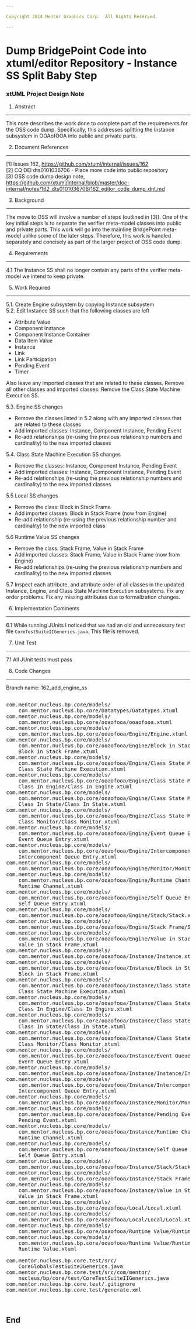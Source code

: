 ```yaml
---

Copyright 2014 Mentor Graphics Corp.  All Rights Reserved.

---
```


# Dump BridgePoint Code into xtuml/editor Repository - Instance SS Split Baby Step
### xtUML Project Design Note


1. Abstract
-----------
This note describes the work done to complete part of the requirements for the
OSS code dump.  Specifically, this addresses splitting the Instance subsystem
in OOAofOOA into public and private parts.

2. Document References
----------------------
[1] Issues 162, https://github.com/xtuml/internal/issues/162  
[2] CQ DEI dts0101036706 - Place more code into public repository  
[3] OSS code dump design note, https://github.com/xtuml/internal/blob/master/doc-internal/notes/162_dts0101036706/162_editor_code_dump_dnt.md  

3. Background
-------------
The move to OSS will involve a number of steps (outlined in [3]).  One of the key
initial steps is to separate the verifier meta-model classes into public and private
parts.  This work will go into the mainline BridgePoint meta-model unlike some of 
the later steps.  Therefore, this work is handled separately and concisely as part
of the larger project of OSS code dump.  

4. Requirements
---------------
4.1  The Instance SS shall no longer contain any parts of the verifier meta-model
  we intend to keep private.
  
5. Work Required
----------------
5.1. Create Engine subsystem by copying Instance subsystem     
5.2. Edit Instance SS such that the following classes are left  
  - Attribute Value
  - Component Instance 
  - Component Instance Container
  - Data Item Value
  - Instance
  - Link
  - Link Participation
  - Pending Event
  - Timer
  
Also leave any imported classes that are related to these classes.  Remove all
other classes and imported classes.  Remove the Class State Machine Execution SS.  
  
5.3. Engine SS changes  
  - Remove the classes listed in 5.2 along with any imported classes that are related to these classes
  - Add imported classes: Instance, Component Instance, Pending Event
  - Re-add relationships (re-using the previous relationship numbers and cardinality) to the new imported classes

5.4. Class State Machine Execution SS changes  
  - Remove the classes: Instance, Component Instance, Pending Event
  - Add imported classes: Instance, Component Instance, Pending Event
  - Re-add relationships (re-using the previous relationship numbers and cardinality) to the new imported classes

5.5  Local SS changes  
  - Remove the class: Block in Stack Frame
  - Add imported classes: Block in Stack Frame (now from Engine)
  - Re-add relationship (re-using the previous relationship number and cardinality) to the new imported class

5.6  Runtime Value SS changes  
  - Remove the class: Stack Frame, Value in Stack Frame
  - Add imported classes: Stack Frame, Value in Stack Frame (now from Engine)
  - Re-add relationships (re-using the previous relationship numbers and cardinality) to the new imported classes

5.7 Inspect each attribute, and attribute order of all classes in the updated Instance, 
  Engine, and Class State Machine Execution subsystems.  Fix any order problems.  Fix any
  missing attributes due to formalization changes.  
  
6. Implementation Comments
--------------------------
6.1  While running JUnits I noticed that we had an old and unnecessary test 
  file ```CoreTestSuiteIIGenerics.java```.  This file is removed.
  
7. Unit Test
------------
7.1  All JUnit tests must pass

8. Code Changes
---------------
Branch name: 162_add_engine_ss

<pre>

com.mentor.nucleus.bp.core/models/
    com.mentor.nucleus.bp.core/Datatypes/Datatypes.xtuml
com.mentor.nucleus.bp.core/models/
    com.mentor.nucleus.bp.core/ooaofooa/ooaofooa.xtuml
com.mentor.nucleus.bp.core/models/
    com.mentor.nucleus.bp.core/ooaofooa/Engine/Engine.xtuml
com.mentor.nucleus.bp.core/models/
    com.mentor.nucleus.bp.core/ooaofooa/Engine/Block in Stack Frame/
    Block in Stack Frame.xtuml
com.mentor.nucleus.bp.core/models/
    com.mentor.nucleus.bp.core/ooaofooa/Engine/Class State Machine Execution/
    Class State Machine Execution.xtuml
com.mentor.nucleus.bp.core/models/
    com.mentor.nucleus.bp.core/ooaofooa/Engine/Class State Machine Execution/
    Class In Engine/Class In Engine.xtuml
com.mentor.nucleus.bp.core/models/
    com.mentor.nucleus.bp.core/ooaofooa/Engine/Class State Machine Execution/
    Class In State/Class In State.xtuml
com.mentor.nucleus.bp.core/models/
    com.mentor.nucleus.bp.core/ooaofooa/Engine/Class State Machine Execution/
    Class Monitor/Class Monitor.xtuml
com.mentor.nucleus.bp.core/models/
    com.mentor.nucleus.bp.core/ooaofooa/Engine/Event Queue Entry/
    Event Queue Entry.xtuml
com.mentor.nucleus.bp.core/models/
    com.mentor.nucleus.bp.core/ooaofooa/Engine/Intercomponent Queue Entry/
    Intercomponent Queue Entry.xtuml
com.mentor.nucleus.bp.core/models/
    com.mentor.nucleus.bp.core/ooaofooa/Engine/Monitor/Monitor.xtuml
com.mentor.nucleus.bp.core/models/
    com.mentor.nucleus.bp.core/ooaofooa/Engine/Runtime Channel/
    Runtime Channel.xtuml
com.mentor.nucleus.bp.core/models/
    com.mentor.nucleus.bp.core/ooaofooa/Engine/Self Queue Entry/
    Self Queue Entry.xtuml
com.mentor.nucleus.bp.core/models/
    com.mentor.nucleus.bp.core/ooaofooa/Engine/Stack/Stack.xtuml
com.mentor.nucleus.bp.core/models/
    com.mentor.nucleus.bp.core/ooaofooa/Engine/Stack Frame/Stack Frame.xtuml
com.mentor.nucleus.bp.core/models/
    com.mentor.nucleus.bp.core/ooaofooa/Engine/Value in Stack Frame/
    Value in Stack Frame.xtuml
com.mentor.nucleus.bp.core/models/
    com.mentor.nucleus.bp.core/ooaofooa/Instance/Instance.xtuml
com.mentor.nucleus.bp.core/models/
    com.mentor.nucleus.bp.core/ooaofooa/Instance/Block in Stack Frame/
    Block in Stack Frame.xtuml
com.mentor.nucleus.bp.core/models/
    com.mentor.nucleus.bp.core/ooaofooa/Instance/Class State Machine Execution/
    Class State Machine Execution.xtuml
com.mentor.nucleus.bp.core/models/
    com.mentor.nucleus.bp.core/ooaofooa/Instance/Class State Machine Execution/
    Class In Engine/Class In Engine.xtuml
com.mentor.nucleus.bp.core/models/
    com.mentor.nucleus.bp.core/ooaofooa/Instance/Class State Machine Execution/
    Class In State/Class In State.xtuml
com.mentor.nucleus.bp.core/models/
    com.mentor.nucleus.bp.core/ooaofooa/Instance/Class State Machine Execution/
    Class Monitor/Class Monitor.xtuml
com.mentor.nucleus.bp.core/models/
    com.mentor.nucleus.bp.core/ooaofooa/Instance/Event Queue Entry/
    Event Queue Entry.xtuml
com.mentor.nucleus.bp.core/models/
    com.mentor.nucleus.bp.core/ooaofooa/Instance/Instance/Instance.xtuml
com.mentor.nucleus.bp.core/models/
    com.mentor.nucleus.bp.core/ooaofooa/Instance/Intercomponent Queue Entry/
    Intercomponent Queue Entry.xtuml
com.mentor.nucleus.bp.core/models/
    com.mentor.nucleus.bp.core/ooaofooa/Instance/Monitor/Monitor.xtuml
com.mentor.nucleus.bp.core/models/
    com.mentor.nucleus.bp.core/ooaofooa/Instance/Pending Event/
    Pending Event.xtuml
com.mentor.nucleus.bp.core/models/
    com.mentor.nucleus.bp.core/ooaofooa/Instance/Runtime Channel/
    Runtime Channel.xtuml
com.mentor.nucleus.bp.core/models/
    com.mentor.nucleus.bp.core/ooaofooa/Instance/Self Queue Entry/
    Self Queue Entry.xtuml
com.mentor.nucleus.bp.core/models/
    com.mentor.nucleus.bp.core/ooaofooa/Instance/Stack/Stack.xtuml
com.mentor.nucleus.bp.core/models/
    com.mentor.nucleus.bp.core/ooaofooa/Instance/Stack Frame/Stack Frame.xtuml
com.mentor.nucleus.bp.core/models/
    com.mentor.nucleus.bp.core/ooaofooa/Instance/Value in Stack Frame/
    Value in Stack Frame.xtuml
com.mentor.nucleus.bp.core/models/
    com.mentor.nucleus.bp.core/ooaofooa/Local/Local.xtuml
com.mentor.nucleus.bp.core/models/
    com.mentor.nucleus.bp.core/ooaofooa/Local/Local/Local.xtuml
com.mentor.nucleus.bp.core/models/
    com.mentor.nucleus.bp.core/ooaofooa/Runtime Value/Runtime Value.xtuml
com.mentor.nucleus.bp.core/models/
    com.mentor.nucleus.bp.core/ooaofooa/Runtime Value/Runtime Value/
    Runtime Value.xtuml

com.mentor.nucleus.bp.core.test/src/
    CoreGlobalsTestSuite2Generics.java
com.mentor.nucleus.bp.core.test/src/com/mentor/
    nucleus/bp/core/test/CoreTestSuiteIIGenerics.java
com.mentor.nucleus.bp.core.test/.gitignore
com.mentor.nucleus.bp.core.test/generate.xml


</pre>

End
---

